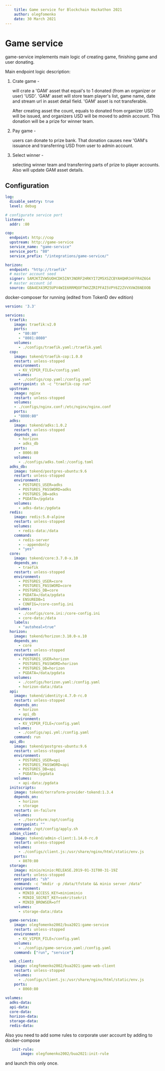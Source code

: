 ```yaml
---
    title: Game service for Blockchain Hackathon 2021
    author: olegfomenko 
    date: 30 March 2021 
---
```



# Game service

game-service implements main logic of creating game, finishing game and user donating.

Main endpoint logic description:
1. Crate game -
       
   will crate a 'GAM' asset that equal's to 1 donated (from an organizer or user) 'USD'. 'GAM' asset will store 
   team player's list, game name, date and stream url in asset detail field. 'GAM' asset is not transferable.
   
   After creating asset the count, equals to donated from organizer USD will be issued, 
   and organizers USD will be moved to admin account. This donation will be a prize for winner team.
   
2. Pay game -

    users can donate to prize bank. That donation causes new 'GAM's issuance and 
    transferring USD from user to admin account.

3. Select winner - 

    selecting winner team and transferring parts of prize to player accounts. Also will update GAM asset details.
   
   
## Configuration

```yaml
log:
  disable_sentry: true
  level: debug

# configurate service port
listener:
  addr: :80

cop:
  endpoint: http://cop
  upstream: http://game-service
  service_name: "game-service"
  service_port: "80"
  service_prefix: "/integrations/game-service/"

horizon:
  endpoint: "http://traefik"
  # master account seed
  signer: SAMJKTZVW5UOHCDK5INYJNORF2HRKYI72M5XSZCBYAHQHR34FFR4Z6G4
  # master account id
  source: GBA4EX43M25UPV4WIE6RRMQOFTWXZZRIPFAI5VPY6Z2ZVVXVWZ6NEOOB
```

docker-composer for running (edited from TokenD dev edition)
```yaml
version: '3.3'

services:
  traefik:
    image: traefik:v2.0
    ports:
      - "80:80"
      - "8081:8080"
    volumes:
      - ./configs/traefik.yaml:/traefik.yaml
  cop:
    image: tokend/traefik-cop:1.0.0
    restart: unless-stopped
    environment:
      - KV_VIPER_FILE=/config.yaml
    volumes:
      - ./configs/cop.yaml:/config.yaml
    entrypoint: sh -c "traefik-cop run"
  upstream:
    image: nginx
    restart: unless-stopped
    volumes:
    - ./configs/nginx.conf:/etc/nginx/nginx.conf
    ports:
    - "8000:80"
  adks:
    image: tokend/adks:1.0.2
    restart: unless-stopped
    depends_on:
      - horizon
      - adks_db
    ports:
      - 8006:80
    volumes:
      - ./configs/adks.toml:/config.toml
  adks_db:
    image: tokend/postgres-ubuntu:9.6
    restart: unless-stopped
    environment:
      - POSTGRES_USER=adks
      - POSTGRES_PASSWORD=adks
      - POSTGRES_DB=adks
      - PGDATA=/pgdata
    volumes:
      - adks-data:/pgdata
  redis:
    image: redis:5.0-alpine
    restart: unless-stopped
    volumes:
      - redis-data:/data
    command:
      - redis-server
      - --appendonly
      - "yes"
  core:
    image: tokend/core:3.7.0-x.10
    depends_on:
      - traefik
    restart: unless-stopped
    environment:
      - POSTGRES_USER=core
      - POSTGRES_PASSWORD=core
      - POSTGRES_DB=core
      - PGDATA=/data/pgdata
      - ENSUREDB=1
      - CONFIG=/core-config.ini
    volumes:
      - ./configs/core.ini:/core-config.ini
      - core-data:/data
    labels:
      - "autoheal=true"
  horizon:
    image: tokend/horizon:3.10.0-x.10
    depends_on:
      - core
    restart: unless-stopped
    environment:
      - POSTGRES_USER=horizon
      - POSTGRES_PASSWORD=horizon
      - POSTGRES_DB=horizon
      - PGDATA=/data/pgdata
    volumes:
      - ./configs/horizon.yaml:/config.yaml
      - horizon-data:/data
  api:
    image: tokend/identity:4.7.0-rc.0
    restart: unless-stopped
    depends_on:
      - horizon
      - api_db
    environment:
      - KV_VIPER_FILE=/config.yaml
    volumes:
      - ./configs/api.yml:/config.yaml
    command: run
  api_db:
    image: tokend/postgres-ubuntu:9.6
    restart: unless-stopped
    environment:
      - POSTGRES_USER=api
      - POSTGRES_PASSWORD=api
      - POSTGRES_DB=api
      - PGDATA=/pgdata
    volumes:
      - api-data:/pgdata
  initscripts:
    image: tokend/terraform-provider-tokend:1.3.4
    depends_on:
      - horizon
      - storage
    restart: on-failure
    volumes:
      - ./terraform:/opt/config
    entrypoint: ""
    command: /opt/config/apply.sh
  admin_client:
    image: tokend/admin-client:1.14.0-rc.0
    restart: unless-stopped
    volumes:
      - ./configs/client.js:/usr/share/nginx/html/static/env.js
    ports:
      - 8070:80
  storage:
    image: minio/minio:RELEASE.2019-01-31T00-31-19Z
    restart: unless-stopped
    entrypoint: "sh"
    command: -c "mkdir -p /data/tfstate && minio server /data"
    environment:
      - MINIO_ACCESS_KEY=miniominio
      - MINIO_SECRET_KEY=sekritsekrit
      - MINIO_BROWSER=off
    volumes:
      - storage-data:/data

  game-service:
    image: olegfomenko2002/bua2021:game-service
    restart: unless-stopped
    environment:
      - KV_VIPER_FILE=/config.yaml
    volumes:
      - ./configs/game-service.yaml:/config.yaml
    command: ["run", "service"]

  web_client:
    image: olegfomenko2002/bua2021:game-web-client
    restart: unless-stopped
    volumes:
      - ./configs/client.js:/usr/share/nginx/html/static/env.js
    ports:
      - 8060:80
  
volumes:
  adks-data:
  api-data:
  core-data:
  horizon-data:
  storage-data:
  redis-data:
```
Also you need to add some rules to corporate user account by adding to docker-compose 
```yaml
   init-rule:
       image: olegfomenko2002/bua2021:init-rule 
```

and launch this only once.


  